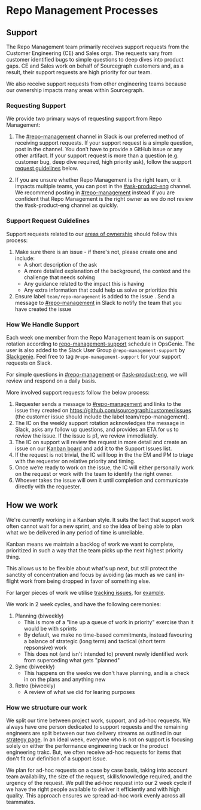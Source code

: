 # Repo Management Processes

## Support

The Repo Management team primarily receives support requests from the Customer Engineering (CE) and Sales orgs. The requests vary from customer identified bugs to simple questions to deep dives into product gaps. CE and Sales work on behalf of Sourcegraph customers and, as a result, their support requests are high priority for our team.

We also receive support requests from other engineering teams because our ownership impacts many areas within Sourcegraph.

### Requesting Support

We provide two primary ways of requesting support from Repo Management:

1. The [#repo-management](https://sourcegraph.slack.com/archives/C02EDAQAJQZ) channel in Slack is our preferred method of receiving support requests. If your support request is a simple question, post in the channel. You don’t have to provide a GitHub issue or any other artifact. If your support request is more than a question (e.g. customer bug, deep dive required, high priority ask), follow the support [request guidelines](#support-request-guidelines) below.

2. If you are unsure whether Repo Management is the right team, or it impacts multiple teams, you can post in the [#ask-product-eng](https://sourcegraph.slack.com/archives/C022SPMNR0W) channel. We recommend posting in [#repo-management](https://sourcegraph.slack.com/archives/C02EDAQAJQZ) instead if you are confident that Repo Management is the right owner as we do not review the #ask-product-eng channel as quickly.

### Support Request Guidelines

Support requests related to our [areas of ownership](index.md#responsibilities) should follow this process:

1. Make sure there is an issue - if there's not, please create one and include:
   - A short description of the ask
   - A more detailed explanation of the background, the context and the challenge that needs solving
   - Any guidance related to the impact this is having
   - Any extra information that could help us solve or prioritize this
2. Ensure label `team/repo-management` is added to the issue
   . Send a message to [#repo-management](https://sourcegraph.slack.com/archives/C02EDAQAJQZ) in Slack to notify the team that you have created the issue

### How We Handle Support

Each week one member from the Repo Management team is on support rotation according to [repo-management-support](https://sourcegraph.app.opsgenie.com/settings/schedule/detail/b553cefc-2466-4ad2-ad0c-66937c790bbf) schedule in OpsGenie. The user is also added to the Slack User Group `@repo-management-support` by [Slackgenie](https://github.com/sourcegraph/background-jobs/tree/main/slackgenie). Feel free to tag `@repo-management-support` for your support requests on Slack.

For simple questions in [#repo-management](https://sourcegraph.slack.com/archives/C02EDAQAJQZ) or [#ask-product-eng](https://sourcegraph.slack.com/archives/C022SPMNR0W), we will review and respond on a daily basis.

More involved support requests follow the below process:

1. Requester sends a message to [#repo-management](https://sourcegraph.slack.com/archives/C02EDAQAJQZ) and links to the issue they created on https://github.com/sourcegraph/customer/issues (the customer issue should include the label team/repo-management).
2. The IC on the weekly support rotation acknowledges the message in Slack, asks any follow up questions, and provides an ETA for us to review the issue. If the issue is p1, we review immediately.
3. The IC on support will review the request in more detail and create an issue on our [Kanban board](https://github.com/orgs/sourcegraph/projects/209/views/1) and add it to the Support Issues list.
4. If the request is not trivial, the IC will loop in the the EM and PM to triage with the requester on relative priority and timing.
5. Once we’re ready to work on the issue, the IC will either personally work on the request or work with the team to identify the right owner.
6. Whoever takes the issue will own it until completion and communicate directly with the requester.

## How we work

We're currently working in a Kanban style. It suits the fact that support work often cannot wait for a new sprint, and so the idea of being able to plan what we be delivered in any period of time is unreliable.

Kanban means we maintain a backlog of work we want to complete, prioritized in such a way that the team picks up the next highest priority thing.

This allows us to be flexible about what's up next, but still protect the sanctity of concentration and focus by avoiding (as much as we can) in-flight work from being dropped in favor of something else.

For larger pieces of work we utilise [tracking issues](../../dev/process/tracking_issues.md), for [example](https://github.com/sourcegraph/sourcegraph/issues/27916).

We work in 2 week cycles, and have the following ceremonies:

1. Planning (biweekly)
   - This is more of a "line up a queue of work in priority" exercise than it would be with sprints
   - By default, we make no time-based commitments, instead favouring a balance of strategic (long term) and tactical (short term repsonsive) work
   - This does not (and isn't intended to) prevent newly identified work from superceding what gets "planned"
2. Sync (biweekly)
   - This happens on the weeks we don't have planning, and is a check in on the plans and anything new
3. Retro (biweekly)
   - A review of what we did for learing purposes

### How we structure our work

We split our time between project work, support, and ad-hoc requests. We always have one person dedicated to support requests and the remaining engineers are split between our two delivery streams as outlined in our [strategy page](../../../../strategy-goals/strategy/repo-management/index.md#how-we-plan). In an ideal week, everyone who is not on support is focusing solely on either the performance engineering track or the product engineering trakc. But, we often receive ad-hoc requests for items that don't fit our definition of a support issue.

We plan for ad-hoc requests on a case by case basis, taking into account team availability, the size of the request, skills/knowledge required, and the urgency of the request. We pull the ad-hoc request into our 2 week cycle if we have the right people available to deliver it efficiently and with high quality. This approach ensures we spread ad-hoc work evenly across all teammates.
